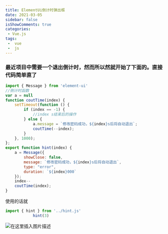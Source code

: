 ```yaml
---
title: ElementUi倒计时弹出框
date: 2021-03-05
sidebar: false
isShowComments: true
categories:
 - Vue.js
tags:
 -  vue 
 -  js
---
```

### 最近项目中需要一个退出倒计时，然而所以然就开始了下面的。直接代码简单直了

```javascript
import { Message } from 'element-ui'
//倒计时函数
var a = null
function coutTime(index) {
    setTimeout(function () {
        if (index == -1) {
            //index s结束后的操作
        } else {
            a.message = `修改密码成功，${index}s后将自动退出`;
            coutTime(--index);
        }
    }, 1000);
};
export function hint(index) {
    a = Message({
        showClose: false,
        message: `修改密码成功，${index}s后将自动退出`,
        type: "error",
        duration: `${index}000`
    });
    index--
    coutTime(index);
}

```
使用的话就

```javascript
import { hint } from '../hint.js'
            hint(3)


```
![在这里插入图片描述](https://img-blog.csdnimg.cn/20210121105711888.png?x-oss-process=image/watermark,type_ZmFuZ3poZW5naGVpdGk,shadow_10,text_aHR0cHM6Ly9ibG9nLmNzZG4ubmV0L3FxXzQzNDkwMzcy,size_16,color_FFFFFF,t_70)

